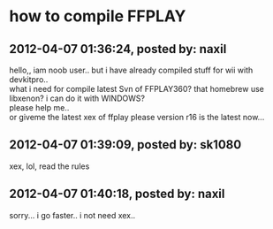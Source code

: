 # how to compile FFPLAY

## 2012-04-07 01:36:24, posted by: naxil

hello,, iam noob user.. but i have already compiled stuff for wii with devkitpro..  
 what i need for compile latest Svn of FFPLAY360? that homebrew use libxenon? i can do it with WINDOWS?  
 please help me..   
 or giveme the latest xex of ffplay please version r16 is the latest now...

## 2012-04-07 01:39:09, posted by: sk1080

xex, lol, read the rules

## 2012-04-07 01:40:18, posted by: naxil

sorry... i go faster.. i not need xex..